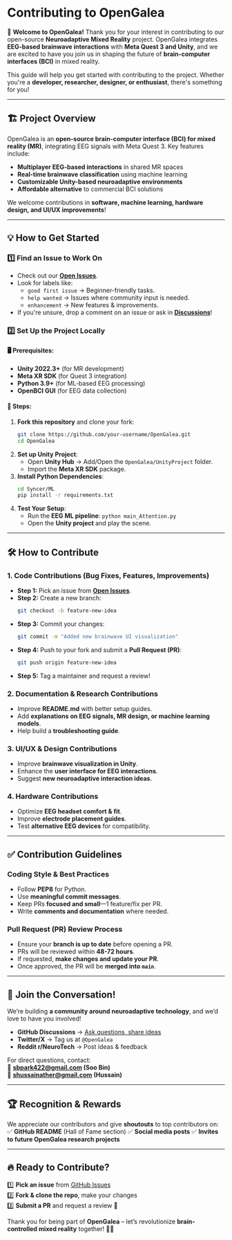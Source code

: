 # Contributing to OpenGalea

🚀 **Welcome to OpenGalea!** Thank you for your interest in contributing to our open-source **Neuroadaptive Mixed Reality** project. OpenGalea integrates **EEG-based brainwave interactions** with **Meta Quest 3 and Unity**, and we are excited to have you join us in shaping the future of **brain-computer interfaces (BCI)** in mixed reality.  

This guide will help you get started with contributing to the project. Whether you're a **developer, researcher, designer, or enthusiast**, there's something for you!

---

## 🏗 Project Overview
OpenGalea is an **open-source brain-computer interface (BCI) for mixed reality (MR)**, integrating EEG signals with Meta Quest 3. Key features include:
- **Multiplayer EEG-based interactions** in shared MR spaces
- **Real-time brainwave classification** using machine learning
- **Customizable Unity-based neuroadaptive environments**
- **Affordable alternative** to commercial BCI solutions

We welcome contributions in **software, machine learning, hardware design, and UI/UX improvements**!

---

## 💡 How to Get Started

### 1️⃣ **Find an Issue to Work On**
- Check out our **[Open Issues](https://github.com/Caerii/OpenGalea/issues)**.
- Look for labels like:
  - `good first issue` → Beginner-friendly tasks.
  - `help wanted` → Issues where community input is needed.
  - `enhancement` → New features & improvements.
- If you're unsure, drop a comment on an issue or ask in **[Discussions](https://github.com/Caerii/OpenGalea/discussions)**!

### 2️⃣ **Set Up the Project Locally**
#### 🖥 Prerequisites:
- **Unity 2022.3+** (for MR development)
- **Meta XR SDK** (for Quest 3 integration)
- **Python 3.9+** (for ML-based EEG processing)
- **OpenBCI GUI** (for EEG data collection)

#### 🔧 Steps:
1. **Fork this repository** and clone your fork:
   ```bash
   git clone https://github.com/your-username/OpenGalea.git
   cd OpenGalea
   ```
2. **Set up Unity Project**:
   - Open **Unity Hub** → Add/Open the `OpenGalea/UnityProject` folder.
   - Import the **Meta XR SDK** package.
3. **Install Python Dependencies**:
   ```bash
   cd Syncer/ML
   pip install -r requirements.txt
   ```
4. **Test Your Setup**:
   - Run the **EEG ML pipeline**: `python main_Attention.py`
   - Open the **Unity project** and play the scene.

---

## 🛠 How to Contribute
### **1. Code Contributions** (Bug Fixes, Features, Improvements)
- **Step 1:** Pick an issue from **[Open Issues](https://github.com/Caerii/OpenGalea/issues)**.
- **Step 2:** Create a new branch:
  ```bash
  git checkout -b feature-new-idea
  ```
- **Step 3:** Commit your changes:
  ```bash
  git commit -m "Added new brainwave UI visualization"
  ```
- **Step 4:** Push to your fork and submit a **Pull Request (PR)**:
  ```bash
  git push origin feature-new-idea
  ```
- **Step 5:** Tag a maintainer and request a review!

### **2. Documentation & Research Contributions**
- Improve **README.md** with better setup guides.
- Add **explanations on EEG signals, MR design, or machine learning models**.
- Help build a **troubleshooting guide**.

### **3. UI/UX & Design Contributions**
- Improve **brainwave visualization in Unity**.
- Enhance the **user interface for EEG interactions**.
- Suggest **new neuroadaptive interaction ideas**.

### **4. Hardware Contributions**
- Optimize **EEG headset comfort & fit**.
- Improve **electrode placement guides**.
- Test **alternative EEG devices** for compatibility.

---

## ✅ Contribution Guidelines
### **Coding Style & Best Practices**
- Follow **PEP8** for Python.
- Use **meaningful commit messages**.
- Keep PRs **focused and small**—1 feature/fix per PR.
- Write **comments and documentation** where needed.

### **Pull Request (PR) Review Process**
- Ensure your **branch is up to date** before opening a PR.
- PRs will be reviewed within **48-72 hours**.
- If requested, **make changes and update your PR**.
- Once approved, the PR will be **merged into `main`**.

---

## 💬 Join the Conversation!
We’re building **a community around neuroadaptive technology**, and we’d love to have you involved!
- **GitHub Discussions** → [Ask questions, share ideas](https://github.com/Caerii/OpenGalea/discussions)
- **Twitter/X** → Tag us at `@OpenGalea`
- **Reddit r/NeuroTech** → Post ideas & feedback

For direct questions, contact:  
📧 **sbpark422@gmail.com (Soo Bin)**  
📧 **shussainather@gmail.com (Hussain)**

---

## 🏆 Recognition & Rewards
We appreciate our contributors and give **shoutouts** to top contributors on:
✅ **GitHub README** (Hall of Fame section)
✅ **Social media posts**
✅ **Invites to future OpenGalea research projects**

---

## 🔥 Ready to Contribute?
1️⃣ **Pick an issue** from [GitHub Issues](https://github.com/Caerii/OpenGalea/issues)  
2️⃣ **Fork & clone the repo**, make your changes  
3️⃣ **Submit a PR** and request a review 🎉

Thank you for being part of **OpenGalea** – let’s revolutionize **brain-controlled mixed reality** together! 🧠🚀


